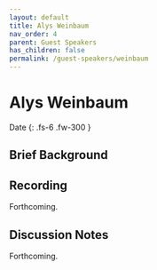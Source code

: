 ```yaml
---
layout: default
title: Alys Weinbaum
nav_order: 4
parent: Guest Speakers
has_children: false
permalink: /guest-speakers/weinbaum
---
```


# Alys Weinbaum

Date
{: .fs-6 .fw-300 }


## Brief Background


## Recording
Forthcoming.

## Discussion Notes
Forthcoming.











